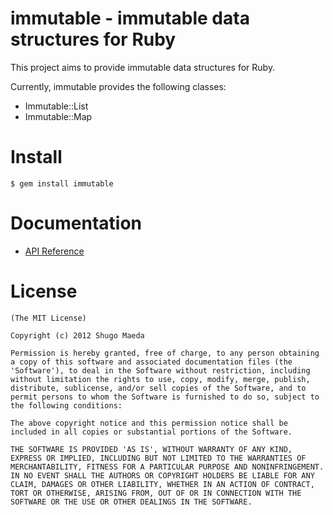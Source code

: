immutable - immutable data structures for Ruby
==============================================

This project aims to provide immutable data structures for Ruby.

Currently, immutable provides the following classes:

* Immutable::List
* Immutable::Map

Install
========================

	$ gem install immutable

Documentation
========================

* [API Reference](http://rubydoc.info/gems/immutable/0.1.0/frames)

License
========================
	(The MIT License)

	Copyright (c) 2012 Shugo Maeda

	Permission is hereby granted, free of charge, to any person obtaining
	a copy of this software and associated documentation files (the
	'Software'), to deal in the Software without restriction, including
	without limitation the rights to use, copy, modify, merge, publish,
	distribute, sublicense, and/or sell copies of the Software, and to
	permit persons to whom the Software is furnished to do so, subject to
	the following conditions:

	The above copyright notice and this permission notice shall be
	included in all copies or substantial portions of the Software.

	THE SOFTWARE IS PROVIDED 'AS IS', WITHOUT WARRANTY OF ANY KIND,
	EXPRESS OR IMPLIED, INCLUDING BUT NOT LIMITED TO THE WARRANTIES OF
	MERCHANTABILITY, FITNESS FOR A PARTICULAR PURPOSE AND NONINFRINGEMENT.
	IN NO EVENT SHALL THE AUTHORS OR COPYRIGHT HOLDERS BE LIABLE FOR ANY
	CLAIM, DAMAGES OR OTHER LIABILITY, WHETHER IN AN ACTION OF CONTRACT,
	TORT OR OTHERWISE, ARISING FROM, OUT OF OR IN CONNECTION WITH THE
	SOFTWARE OR THE USE OR OTHER DEALINGS IN THE SOFTWARE.
